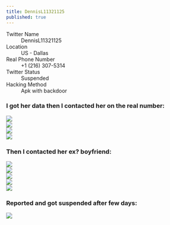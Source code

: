 ```yaml
---
title: DennisL11321125
published: true
---
```


<dl>
<dt>Twitter Name</dt>
<dd>DennisL11321125</dd>
<dt>Location</dt>
<dd>US - Dallas</dd>
<dt>Real Phone Number</dt>
<dd>+1 (216) 307-5314</dd>
<dt>Twitter Status</dt>
<dd>Suspended</dd>
<dt>Hacking Method</dt>
<dd>Apk with backdoor</dd>
</dl>

### I got her data then I contacted her on the real number:

![](/assets/images/DennisL11321125/DennisL11321125_1.png)  
![](/assets/images/DennisL11321125/DennisL11321125_2.png)  
![](/assets/images/DennisL11321125/DennisL11321125_3.png)  
![](/assets/images/DennisL11321125/DennisL11321125_4.png)  

### Then I contacted her ex? boyfriend:

![](/assets/images/DennisL11321125/DennisL11321125_bf1.png)  
![](/assets/images/DennisL11321125/DennisL11321125_bf2.png)  
![](/assets/images/DennisL11321125/DennisL11321125_bf3.png)  
![](/assets/images/DennisL11321125/DennisL11321125_bf4.png)  
![](/assets/images/DennisL11321125/DennisL11321125_bf5.png)  

### Reported and got suspended after few days:

![](/assets/images/DennisL11321125/DennisL11321125_banned.png)  
